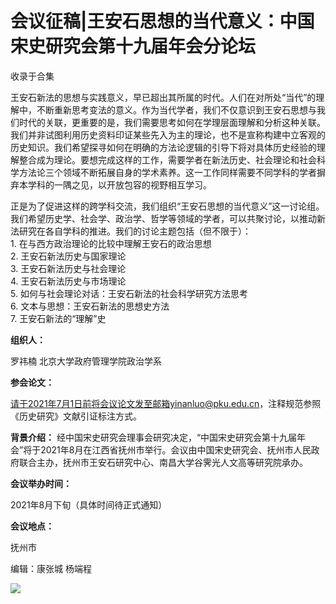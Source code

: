 # 会议征稿|王安石思想的当代意义：中国宋史研究会第十九届年会分论坛


收录于合集

王安石新法的思想与实践意义，早已超出其所属的时代。人们在对所处“当代”的理解中，不断重新思考变法的意义。作为当代学者，我们不仅意识到王安石思想与我们时代的关联，更重要的是，我们需要思考如何在学理层面理解和分析这种关联。我们并非试图利用历史资料印证某些先入为主的理论，也不是宣称构建中立客观的历史知识。我们希望探寻如何在明确的方法论逻辑的引导下将对具体历史经验的理解整合成为理论。要想完成这样的工作，需要学者在新法历史、社会理论和社会科学方法论三个领域不断拓展自身的学术素养。这一工作同样需要不同学科的学者摒弃本学科的一隅之见，以开放包容的视野相互学习。  

  
正是为了促进这样的跨学科交流，我们组织“王安石思想的当代意义”这一讨论组。我们希望历史学、社会学、政治学、哲学等领域的学者，可以共聚讨论，以推动新法研究在各自学科的推进。我们的讨论主题包括（但不限于）：  
1\. 在与西方政治理论的比较中理解王安石的政治思想  
2\. 王安石新法历史与国家理论  
3\. 王安石新法历史与社会理论  
4\. 王安石新法历史与市场理论  
5\. 如何与社会理论对话：王安石新法的社会科学研究方法思考  
6\. 文本与思想：王安石新法的思想史方法  
7\. 王安石新法的“理解”史

  

 **组织人：**

罗祎楠 北京大学政府管理学院政治学系

  

 **参会论文：**

请于2021年7月1日前将会议论文发至邮箱yinanluo@pku.edu.cn，注释规范参照《历史研究》文献引证标注方式。

  
 **背景介绍：**
经中国宋史研究会理事会研究决定，“中国宋史研究会第十九届年会”将于2021年8月在江西省抚州市举行。会议由中国宋史研究会、抚州市人民政府联合主办，抚州市王安石研究中心、南昌大学谷霁光人文高等研究院承办。  
  
 **会议举办时间：**

2021年8月下旬（具体时间待正式通知）

  

 **会议地点：**

抚州市

编辑：康张城 杨端程

  

![](/images/230/2.jpeg)

  

